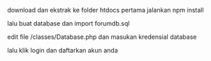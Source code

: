 download dan ekstrak ke folder htdocs
pertama jalankan npm install

lalu buat database dan import forumdb.sql

edit file /classes/Database.php dan masukan kredensial database 

lalu klik login dan daftarkan akun anda
